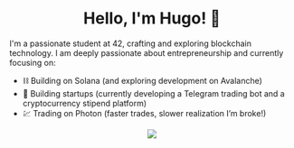 
<h1 align="center">Hello, I'm Hugo! 👋</h1>

I'm a passionate student at 42, crafting and exploring blockchain technology. I am deeply passionate about entrepreneurship and currently focusing on:

- ⛓️ Building on Solana (and exploring development on Avalanche)
- 🚀 Building startups (currently developing a Telegram trading bot and a cryptocurrency stipend platform)
- 💹 Trading on Photon (faster trades, slower realization I’m broke!)

<p align="center">
  <a href="https://skillicons.dev">
    <img src="https://skillicons.dev/icons?i=solidity,rust,react,c,linux" />
  </a>
</p>
